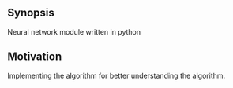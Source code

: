 ## Synopsis

Neural network module written in python

## Motivation

Implementing the algorithm for better understanding the algorithm.
